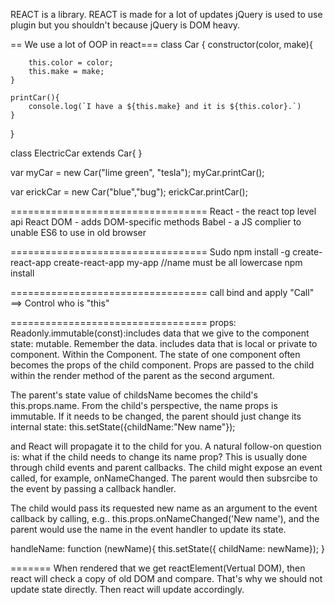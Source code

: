 REACT is a library.
REACT is made for a lot of updates
jQuery is used to use plugin but you shouldn't because jQuery is DOM heavy.

== We use a lot of OOP in react===
class Car {
constructor(color, make){

    	this.color = color;
    	this.make = make;
    }

    printCar(){
    	console.log(`I have a ${this.make} and it is ${this.color}.`)
    }

}

class ElectricCar extends Car{
}

var myCar = new Car("lime green", "tesla");
myCar.printCar();

var erickCar = new Car("blue","bug");
erickCar.printCar();

==================================
React - the react top level api
React DOM - adds DOM-specific methods
Babel - a JS complier to unable ES6 to use in old browser

==================================
Sudo npm install -g create-react-app
create-react-app my-app //name must be all lowercase
npm install

==================================
call bind and apply
"Call" ==> Control who is "this"

==================================
props: Readonly.immutable(const):includes data that we give to the component
state: mutable. Remember the data. includes data that is local or private to component. Within the Component.
The state of one component often becomes the props of the child component.
Props are passed to the child within the render method of the parent as the second argument.
<Counter value ={this.state.value} />
<MyChild name = {this.state.childsName} />

The parent's state value of childsName becomes the child's this.props.name. From the child's perspective, the name props is immutable. If it needs to be changed, the parent should just change its internal state:
this.setState({childName:"New name"});

and React will propagate it to the child for you. A natural follow-on question is: what if the child needs to change its name prop? This is usually done through child events and parent callbacks. The child might expose an event called, for example, onNameChanged. The parent would then subsrcibe to the event by passing a callback handler.

<MyChild name={this.state.childName} onNameChanged={this.handleName} />

The child would pass its requested new name as an argument to the event callback by calling, e.g..
this.props.onNameChanged('New name'), and the parent would use the name in the event handler to update its state.

handleName: function (newName){
this.setState({ childName: newName});
}

=======
When rendered that we get reactElement(Vertual DOM), then react will check a copy of old DOM and compare. That's why we should not update state directly. Then react will update accordingly.
